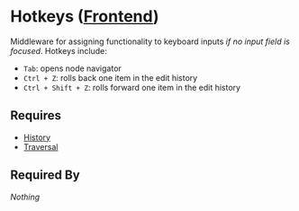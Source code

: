 # Hotkeys ([Frontend](../../frontend.md))

Middleware for assigning functionality to keyboard inputs *if no input field is focused*. Hotkeys include:

- `Tab`: opens node navigator
- `Ctrl + Z`: rolls back one item in the edit history
- `Ctrl + Shift + Z`: rolls forward one item in the edit history

## Requires

- [History](../../history/history.md)
- [Traversal](../traversal/traversal.md)

## Required By

*Nothing*
